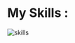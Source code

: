 <h1>My Skills : </h1>
<img src="https://skillicons.dev/icons?i=html,css,bootstrap,tailwindcss,js,cs,dotnet,react,angular,py,django" alt="skills"/>
